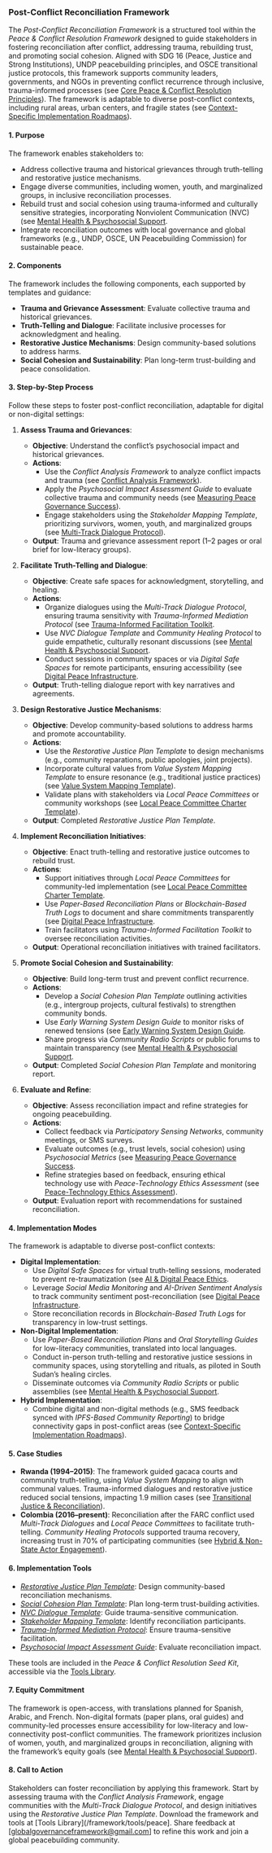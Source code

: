 ### Post-Conflict Reconciliation Framework

The *Post-Conflict Reconciliation Framework* is a structured tool within the *Peace & Conflict Resolution Framework* designed to guide stakeholders in fostering reconciliation after conflict, addressing trauma, rebuilding trust, and promoting social cohesion. Aligned with SDG 16 (Peace, Justice and Strong Institutions), UNDP peacebuilding principles, and OSCE transitional justice protocols, this framework supports community leaders, governments, and NGOs in preventing conflict recurrence through inclusive, trauma-informed processes (see [Core Peace & Conflict Resolution Principles](/framework/docs/implementation/peace#core-principles)). The framework is adaptable to diverse post-conflict contexts, including rural areas, urban centers, and fragile states (see [Context-Specific Implementation Roadmaps](/framework/docs/implementation/peace#context-specific-roadmaps)).

#### 1. Purpose
The framework enables stakeholders to:
- Address collective trauma and historical grievances through truth-telling and restorative justice mechanisms.
- Engage diverse communities, including women, youth, and marginalized groups, in inclusive reconciliation processes.
- Rebuild trust and social cohesion using trauma-informed and culturally sensitive strategies, incorporating Nonviolent Communication (NVC) (see [Mental Health & Psychosocial Support](/framework/docs/implementation/peace#mental-health]).
- Integrate reconciliation outcomes with local governance and global frameworks (e.g., UNDP, OSCE, UN Peacebuilding Commission) for sustainable peace.

#### 2. Components
The framework includes the following components, each supported by templates and guidance:
- **Trauma and Grievance Assessment**: Evaluate collective trauma and historical grievances.
- **Truth-Telling and Dialogue**: Facilitate inclusive processes for acknowledgment and healing.
- **Restorative Justice Mechanisms**: Design community-based solutions to address harms.
- **Social Cohesion and Sustainability**: Plan long-term trust-building and peace consolidation.

#### 3. Step-by-Step Process
Follow these steps to foster post-conflict reconciliation, adaptable for digital or non-digital settings:

1. **Assess Trauma and Grievances**:
   - **Objective**: Understand the conflict’s psychosocial impact and historical grievances.
   - **Actions**:
     - Use the *Conflict Analysis Framework* to analyze conflict impacts and trauma (see [Conflict Analysis Framework](/framework/docs/implementation/peace#conflict-analysis-framework)).
     - Apply the *Psychosocial Impact Assessment Guide* to evaluate collective trauma and community needs (see [Measuring Peace Governance Success](/framework/docs/implementation/peace#measuring-success)).
     - Engage stakeholders using the *Stakeholder Mapping Template*, prioritizing survivors, women, youth, and marginalized groups (see [Multi-Track Dialogue Protocol](/framework/docs/implementation/peace#multi-track-dialogue-protocol)).
   - **Output**: Trauma and grievance assessment report (1–2 pages or oral brief for low-literacy groups).

2. **Facilitate Truth-Telling and Dialogue**:
   - **Objective**: Create safe spaces for acknowledgment, storytelling, and healing.
   - **Actions**:
     - Organize dialogues using the *Multi-Track Dialogue Protocol*, ensuring trauma sensitivity with *Trauma-Informed Mediation Protocol* (see [Trauma-Informed Facilitation Toolkit](/framework/docs/implementation/peace#trauma-informed-toolkit]).
     - Use *NVC Dialogue Template* and *Community Healing Protocol* to guide empathetic, culturally resonant discussions (see [Mental Health & Psychosocial Support](/framework/docs/implementation/peace#mental-health]).
     - Conduct sessions in community spaces or via *Digital Safe Spaces* for remote participants, ensuring accessibility (see [Digital Peace Infrastructure](/framework/docs/implementation/peace#digital-infrastructure]).
   - **Output**: Truth-telling dialogue report with key narratives and agreements.

3. **Design Restorative Justice Mechanisms**:
   - **Objective**: Develop community-based solutions to address harms and promote accountability.
   - **Actions**:
     - Use the *Restorative Justice Plan Template* to design mechanisms (e.g., community reparations, public apologies, joint projects).
     - Incorporate cultural values from *Value System Mapping Template* to ensure resonance (e.g., traditional justice practices) (see [Value System Mapping Template](/framework/docs/implementation/peace#value-system-mapping-template)).
     - Validate plans with stakeholders via *Local Peace Committees* or community workshops (see [Local Peace Committee Charter Template](/framework/docs/implementation/peace#local-peace-committee-charter-template)).
   - **Output**: Completed *Restorative Justice Plan Template*.

4. **Implement Reconciliation Initiatives**:
   - **Objective**: Enact truth-telling and restorative justice outcomes to rebuild trust.
   - **Actions**:
     - Support initiatives through *Local Peace Committees* for community-led implementation (see [Local Peace Committee Charter Template](/framework/docs/implementation/peace#local-peace-committee-charter-template]).
     - Use *Paper-Based Reconciliation Plans* or *Blockchain-Based Truth Logs* to document and share commitments transparently (see [Digital Peace Infrastructure](/framework/docs/implementation/peace#digital-infrastructure]).
     - Train facilitators using *Trauma-Informed Facilitation Toolkit* to oversee reconciliation activities.
   - **Output**: Operational reconciliation initiatives with trained facilitators.

5. **Promote Social Cohesion and Sustainability**:
   - **Objective**: Build long-term trust and prevent conflict recurrence.
   - **Actions**:
     - Develop a *Social Cohesion Plan Template* outlining activities (e.g., intergroup projects, cultural festivals) to strengthen community bonds.
     - Use *Early Warning System Design Guide* to monitor risks of renewed tensions (see [Early Warning System Design Guide](/framework/docs/implementation/peace#early-warning-system-design-guide]).
     - Share progress via *Community Radio Scripts* or public forums to maintain transparency (see [Mental Health & Psychosocial Support](/framework/docs/implementation/peace#mental-health]).
   - **Output**: Completed *Social Cohesion Plan Template* and monitoring report.

6. **Evaluate and Refine**:
   - **Objective**: Assess reconciliation impact and refine strategies for ongoing peacebuilding.
   - **Actions**:
     - Collect feedback via *Participatory Sensing Networks*, community meetings, or SMS surveys.
     - Evaluate outcomes (e.g., trust levels, social cohesion) using *Psychosocial Metrics* (see [Measuring Peace Governance Success](/framework/docs/implementation/peace#measuring-success]).
     - Refine strategies based on feedback, ensuring ethical technology use with *Peace-Technology Ethics Assessment* (see [Peace-Technology Ethics Assessment](/framework/docs/implementation/peace#peace-technology-ethics-assessment)).
   - **Output**: Evaluation report with recommendations for sustained reconciliation.

#### 4. Implementation Modes
The framework is adaptable to diverse post-conflict contexts:
- **Digital Implementation**:
  - Use *Digital Safe Spaces* for virtual truth-telling sessions, moderated to prevent re-traumatization (see [AI & Digital Peace Ethics](/framework/docs/implementation/peace#ai-ethics]).
  - Leverage *Social Media Monitoring* and *AI-Driven Sentiment Analysis* to track community sentiment post-reconciliation (see [Digital Peace Infrastructure](/framework/docs/implementation/peace#digital-infrastructure]).
  - Store reconciliation records in *Blockchain-Based Truth Logs* for transparency in low-trust settings.
- **Non-Digital Implementation**:
  - Use *Paper-Based Reconciliation Plans* and *Oral Storytelling Guides* for low-literacy communities, translated into local languages.
  - Conduct in-person truth-telling and restorative justice sessions in community spaces, using storytelling and rituals, as piloted in South Sudan’s healing circles.
  - Disseminate outcomes via *Community Radio Scripts* or public assemblies (see [Mental Health & Psychosocial Support](/framework/docs/implementation/peace#mental-health]).
- **Hybrid Implementation**:
  - Combine digital and non-digital methods (e.g., SMS feedback synced with *IPFS-Based Community Reporting*) to bridge connectivity gaps in post-conflict areas (see [Context-Specific Implementation Roadmaps](/framework/docs/implementation/peace#context-specific-roadmaps)).

#### 5. Case Studies
- **Rwanda (1994–2015)**: The framework guided gacaca courts and community truth-telling, using *Value System Mapping* to align with communal values. Trauma-informed dialogues and restorative justice reduced social tensions, impacting 1.9 million cases (see [Transitional Justice & Reconciliation](/framework/docs/implementation/peace#transitional-justice)).
- **Colombia (2016–present)**: Reconciliation after the FARC conflict used *Multi-Track Dialogues* and *Local Peace Committees* to facilitate truth-telling. *Community Healing Protocols* supported trauma recovery, increasing trust in 70% of participating communities (see [Hybrid & Non-State Actor Engagement](/framework/docs/implementation/peace#non-state-actors)).

#### 6. Implementation Tools
- *[Restorative Justice Plan Template](/framework/tools/peace/restorative-justice-plan-template-en.pdf)*: Design community-based reconciliation mechanisms.
- *[Social Cohesion Plan Template](/framework/tools/peace/social-cohesion-plan-template-en.pdf)*: Plan long-term trust-building activities.
- *[NVC Dialogue Template](/framework/tools/peace/nvc-dialogue-template-en.pdf)*: Guide trauma-sensitive communication.
- *[Stakeholder Mapping Template](/framework/tools/peace/stakeholder-mapping-template-en.pdf)*: Identify reconciliation participants.
- *[Trauma-Informed Mediation Protocol](/framework/tools/peace/trauma-informed-mediation-protocol-en.pdf)*: Ensure trauma-sensitive facilitation.
- *[Psychosocial Impact Assessment Guide](/framework/tools/peace/psychosocial-impact-assessment-guide-en.pdf)*: Evaluate reconciliation impact.

These tools are included in the *Peace & Conflict Resolution Seed Kit*, accessible via the [Tools Library](/framework/tools/peace).

#### 7. Equity Commitment
The framework is open-access, with translations planned for Spanish, Arabic, and French. Non-digital formats (paper plans, oral guides) and community-led processes ensure accessibility for low-literacy and low-connectivity post-conflict communities. The framework prioritizes inclusion of women, youth, and marginalized groups in reconciliation, aligning with the framework’s equity goals (see [Mental Health & Psychosocial Support](/framework/docs/implementation/peace#mental-health)).

#### 8. Call to Action
Stakeholders can foster reconciliation by applying this framework. Start by assessing trauma with the *Conflict Analysis Framework*, engage communities with the *Multi-Track Dialogue Protocol*, and design initiatives using the *Restorative Justice Plan Template*. Download the framework and tools at [Tools Library](/framework/tools/peace]. Share feedback at [globalgovernanceframework@gmail.com] to refine this work and join a global peacebuilding community.